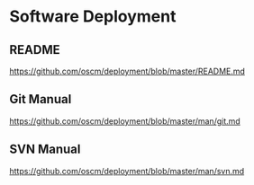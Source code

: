 Software Deployment
===================

README
------
https://github.com/oscm/deployment/blob/master/README.md

Git Manual
----------
https://github.com/oscm/deployment/blob/master/man/git.md

SVN Manual
----------
https://github.com/oscm/deployment/blob/master/man/svn.md

